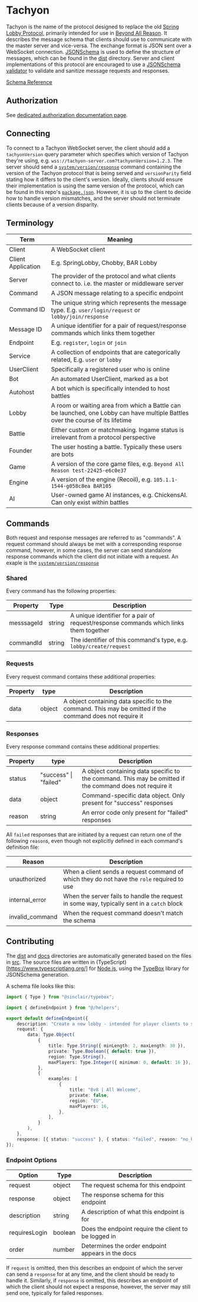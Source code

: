 # Tachyon

Tachyon is the name of the protocol designed to replace the old [Spring Lobby Protocol](https://springrts.com/dl/LobbyProtocol/ProtocolDescription.html), primarily intended for use in [Beyond All Reason](https://github.com/beyond-all-reason/Beyond-All-Reason). It describes the message schema that clients should use to communicate with the master server and vice-versa. The exchange format is JSON sent over a WebSocket connection. [JSONSchema](https://json-schema.org/) is used to define the structure of messages, which can be found in the [dist](dist) directory. Server and client implementations of this protocol are encouraged to use a [JSONSchema validator](https://json-schema.org/implementations.html#validators) to validate and sanitize message requests and responses.

[Schema Reference](docs/README.md)

## Authorization

See [dedicated authorization documentation page](docs/authorization.md).

## Connecting

To connect to a Tachyon WebSocket server, the client should add a `tachyonVersion` query parameter which specifies which version of Tachyon they're using, e.g. `wss://tachyon-server.com?tachyonVersion=1.2.3`. The server should send a [`system/version/response`](docs/system.md/#version) command containing the version of the Tachyon protocol that is being served and `versionParity` field stating how it differs to the client's version. Ideally, clients should ensure their implementation is using the same version of the protocol, which can be found in this repo's [`package.json`](package.json). However, it is up to the client to decide how to handle version mismatches, and the server should not terminate clients because of a version disparity.

## Terminology

| Term               | Meaning                                                                                                                         |
| ------------------ | ------------------------------------------------------------------------------------------------------------------------------- |
| Client             | A WebSocket client                                                                                                              |
| Client Application | E.g. SpringLobby, Chobby, BAR Lobby                                                                                             |
| Server             | The provider of the protocol and what clients connect to. i.e. the master or middleware server                                  |
| Command            | A JSON message relating to a specific endpoint                                                                                  |
| Command ID         | The unique string which represents the message type. E.g. `user/login/request` or `lobby/join/response`                         |
| Message ID         | A unique identifier for a pair of request/response commands which links them together                                           |
| Endpoint           | E.g. `register`, `login` or `join`                                                                                              |
| Service            | A collection of endpoints that are categorically related, E.g. `user` or `lobby`                                                |
| UserClient         | Specifically a registered user who is online                                                                                    |
| Bot                | An automated UserClient, marked as a bot                                                                                        |
| Autohost           | A bot which is specifically intended to host battles                                                                            |
| Lobby              | A room or waiting area from which a Battle can be launched, one Lobby can have multiple Battles over the course of its lifetime |
| Battle             | Either custom or matchmaking. Ingame status is irrelevant from a protocol perspective                                           |
| Founder            | The user hosting a battle. Typically these users are bots                                                                       |
| Game               | A version of the core game files, e.g. `Beyond All Reason test-22425-e6c0e37`                                                   |
| Engine             | A version of the engine (Recoil), e.g. `105.1.1-1544-g058c8ea BAR105`                                                           |
| AI                 | User-owned game AI instances, e.g. ChickensAI. Can only exist within battles                                                    |

## Commands

Both request and response messages are referred to as "commands". A request command should always be met with a corresponding response command, however, in some cases, the server can send standalone response commands which the client did not initiate with a request. An exaple is the [`system/version/response`](docs/system.md/#version)

### Shared

Every command has the following properties:

| Property   | Type   | Description                                                                           |
| ---------- | ------ | ------------------------------------------------------------------------------------- |
| messsageId | string | A unique identifier for a pair of request/response commands which links them together |
| commandId  | string | The identifier of this command's type, e.g. `lobby/create/request`                    |

### Requests

Every request command contains these additional properties:

| Property | type   | Description                                                                                              |
| -------- | ------ | -------------------------------------------------------------------------------------------------------- |
| data     | object | A object containing data specific to the command. This may be omitted if the command does not require it |

### Responses

Every response command contains these additional properties:

| Property | type                  | Description                                                                                              |
| -------- | --------------------- | -------------------------------------------------------------------------------------------------------- |
| status   | "success" \| "failed" | A object containing data specific to the command. This may be omitted if the command does not require it |
| data     | object                | Command-specific data object. Only present for "success" responses                                       |
| reason   | string                | An error code only present for "failed" responses                                                        |

All `failed` responses that are initiated by a request can return one of the following `reason`s, even though not explicitly defined in each command's definition file:

| Reason          | Description                                                                                |
| --------------- | ------------------------------------------------------------------------------------------ |
| unauthorized    | When a client sends a request command of which they do not have the `role` required to use |
| internal_error  | When the server fails to handle the request in some way, typically sent in a `catch` block |
| invalid_command | When the request command doesn't match the schema                                          |

## Contributing

The [dist](dist) and [docs](docs) directories are automatically generated based on the files in [src](src). The source files are written in (TypeScript)[https://www.typescriptlang.org/] for [Node.js](https://nodejs.org/en), using the [TypeBox](https://github.com/sinclairzx81/typebox) library for JSONSchema generation.

A schema file looks like this:

```ts
import { Type } from "@sinclair/typebox";

import { defineEndpoint } from "@/helpers";

export default defineEndpoint({
    description: "Create a new lobby - intended for player clients to summon a dedicated host.",
    request: {
        data: Type.Object(
            {
                title: Type.String({ minLength: 2, maxLength: 30 }),
                private: Type.Boolean({ default: true }),
                region: Type.String(),
                maxPlayers: Type.Integer({ minimum: 0, default: 16 }),
            },
            {
                examples: [
                    {
                        title: "8v8 | All Welcome",
                        private: false,
                        region: "EU",
                        maxPlayers: 16,
                    },
                ],
            }
        ),
    },
    response: [{ status: "success" }, { status: "failed", reason: "no_hosts_available" }, { status: "failed", reason: "invalid_region" }],
});
```

### Endpoint Options

| Option        | Type    | Description                                          |
| ------------- | ------- | ---------------------------------------------------- |
| request       | object  | The request schema for this endpoint                 |
| response      | object  | The response schema for this endpoint                |
| description   | string  | A description of what this endpoint is for           |
| requiresLogin | boolean | Does the endpoint require the client to be logged in |
| order         | number  | Determines the order endpoint appears in the docs    |

If `request` is omitted, then this describes an endpoint of which the server can send a `response` for at any time, and the client should be ready to handle it. Similarly, if `response` is omitted, this describes an endpoint of which the client should not expect a response, however, the server may still send one, typically for failed responses.
